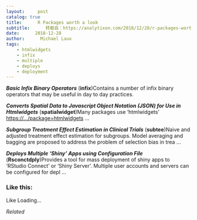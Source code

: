 ```yaml
---
layout:     post
catalog: true
title:      R Packages worth a look
subtitle:      转载自：https://analytixon.com/2018/12/28/r-packages-worth-a-look-1379/
date:      2018-12-28
author:      Michael Laux
tags:
    - htmlwidgets
    - infix
    - multiple
    - deploys
    - deployment
---
```


***Basic Infix Binary Operators*** (**infix**)Contains a number of infix binary operators that may be useful in day to day practices.

***Converts Spatial Data to Javascript Object Notation (JSON) for Use in Htmlwidgets*** (**spatialwidget**)Many packages use ‘htmlwidgets’ <https://…/package=htmlwidgets> …

***Subgroup Treatment Effect Estimation in Clinical Trials*** (**subtee**)Naive and adjusted treatment effect estimation for subgroups. Model averaging and bagging are proposed to address the problem of selection bias in trea …

***Deploys Multiple ‘Shiny’ Apps using Configuration File*** (**Rsconctdply**)Provides a tool for mass deployment of shiny apps to ‘RStudio Connect’ or ‘Shiny Server’. Multiple user accounts and servers can be configured for depl …





### Like this:

Like Loading...


*Related*

